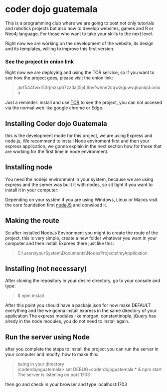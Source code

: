 # coder dojo guatemala
This is a programming club where we are going to post not only tutorials and robotics projects but also how to develop websites, games and R or Neo4j language. For those who want to take your skills to the next level.

Right now we are working on the development of the website, its design and its templates, willing to improve this first version.

### See the project in onion link
Right now we are deploying and using the TOR service, so if you want to see how the project goes, please visit the onion link: 
  > jbrf544fwxr53rjmzsp67zz3ajt5j4j6bvfwhnn2cqwziguwvqkpniqd.onion
  
Just a reminder: install and use [TOR](https://www.torproject.org/ "Browse Privately. Explore Freely") to see the project, you can not accesed via the normal web like google chrome or Edge.
  

## Installing Coder dojo Guatemala
this is the development mode for this project, we are using Express and node.js, We recommend to install Node enviroment first and then your express application, we gonna explain in the next section how for those that are working for the first time in node environment.

## Installing node
You need the nodejs environment in your system, because we are using express and the server was built it with nodes, so sit tight if you want to install it in your computer:

Depending on your system if you are using Windows, Linux or Macos visit the core foundation first [nodeJS](https://nodejs.org/en/download/) and donwload it.

## Making the route
So after installed NodeJs Environment you might to create the route of the project, this is very simple, create a new folder whatever you want in your computer and then install Exprees there just like this:
  > C:\users\yourSystem\Documents\NodesProjects\myApplication
  
## Installing (not necessary)
After cloning the repository in your desire directory, go to your console and type:
  > $ npm install <br>

After this point you should have a packaje.json for now make DEFAULT everything and the we gonna install express in the same directory of your application
The express modules like morgan, constantinople, jQuery has alredy in the node modules, you do not need to install again.

## Run the server using Node
after you complete the steps to install the project you can run the server in your computer and modify, how to make this:
  > being in your directory <br>
  > \coderdojoguatemala> set DEBUG=coderdojoguatemala:* & npm start <br>
  > The server is listening on port 1703 <br>
  
then go and check in your browser and type localhost:1703 
